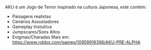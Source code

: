 AKU é um Jogo de Terror inspirado na cultura Japonesa, este contém:
- Paisagens realistas
- Cenários Assustadores
- Gameplay Instuitiva
- Jumpscares/Sons Altos
- Enigmas/Charadas
Mais em: https://www.roblox.com/games/10959916396/AKU-PRE-ALPHA

